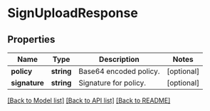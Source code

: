 # SignUploadResponse

## Properties
Name | Type | Description | Notes
------------ | ------------- | ------------- | -------------
**policy** | **string** | Base64 encoded policy. | [optional] 
**signature** | **string** | Signature for policy. | [optional] 

[[Back to Model list]](../README.md#documentation-for-models) [[Back to API list]](../README.md#documentation-for-api-endpoints) [[Back to README]](../README.md)


